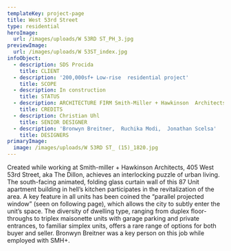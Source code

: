 ```yaml
---
templateKey: project-page
title: West 53rd Street
type: residential
heroImage:
  url: /images/uploads/W 53RD ST_PH_3.jpg
previewImage:
  url: /images/uploads/W 53ST_index.jpg
infoObject:
  - description: SDS Procida
    title: CLIENT
  - description: '200,000sf+ Low-rise  residential project'
    title: SCOPE
  - description: In construction
    title: STATUS
  - description: ARCHITECTURE FIRM Smith-Miller + Hawkinson  Architects
    title: CREDITS
  - description: Christian Uhl
    title: SENIOR DESIGNER
  - description: 'Bronwyn Breitner,  Ruchika Modi,  Jonathan Scelsa'
    title: DESIGNERS
primaryImage:
  image: /images/uploads/W 53RD ST_ (15)_1820.jpg
---
```

Created while working at Smith-miller + Hawkinson Architects, 405 West 53rd Street, aka The Dillon, achieves an interlocking puzzle of urban living. The south-facing animated, folding glass curtain wall of this 87 Unit apartment building in hell’s kitchen participates in the revitalization of the area. A key feature in all units has been coined the “parallel projected window” (seen on following page), which allows the city to subtly enter the unit’s space. The diversity of dwelling type, ranging from duplex floor-throughs to triplex maisonette units with garage parking and private entrances, to familiar simplex units, offers a rare range of options for both buyer and seller. Bronwyn Breitner was a key person on this job while employed with SMH+.
